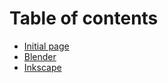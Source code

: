 # Table of contents

* [Initial page](README.md)
* [Blender](blender.md)
* [Inkscape](inkscape.md)

